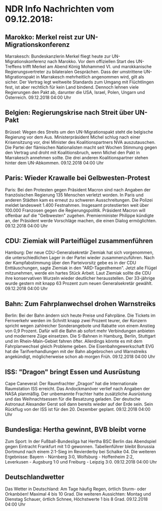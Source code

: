 # NDR Info Nachrichten vom 09.12.2018:


## Marokko: Merkel reist zur UN-Migrationskonferenz
Marrakesch:		Bundeskanzlerin Merkel fliegt heute zur UN-Migrationskonferenz nach Marokko. Vor dem offiziellen Start des UN-Treffens trifft Merkel am Abend König Mohammed VI. und marokkanische Regierungsvertreter zu bilateralen Gesprächen. Dass der umstrittene UN-Migrationspakt in Marrakesch mehrheitlich angenommen wird, gilt als sicher. Der Vertrag legt weltweite Standards zum Umgang mit Flüchtlingen fest, ist aber rechtlich für kein Land bindend. Dennoch lehnen viele Regierungen den Pakt ab, darunter die USA, Israel, Polen, Ungarn und Österreich. 09.12.2018 04:00 Uhr 

## Belgien: Regierungskrise nach Streit über UN-Pakt
Brüssel: Wegen des Streits um den UN-Migrationspakt steht die belgische Regierung vor dem Aus. Ministerpräsident Michel schlug nach einer Krisensitzung vor, drei Minister des Koalitionspartners NVA auszutauschen. Die Partei der flämischen Nationalisten macht seit Wochen Stimmung gegen den Vertrag und droht mit Koalitionsbruch, wenn Michel den Pakt in Marrakesch annehmen sollte. Die drei anderen Koalitionspartner stehen hinter dem UN-Abkommen. 09.12.2018 04:00 Uhr 

## Paris: Wieder Krawalle bei Gelbwesten-Protest
Paris: Bei den Protesten gegen Präsident Macron sind nach Angaben der französischen Regierung 135 Menschen verletzt worden. In Paris und anderen Städten kam es erneut zu schweren Ausschreitungen. Die Polizei meldet landesweit 1.400 Festnahmen. Insgesamt protestierten weit über 100.000 Franzosen gegen die Regierungspolitik. Präsident Macron will offenbar auf die "Gelbwesten" zugehen. Premierminister Philippe kündigte an, der Präsident werde Vorschläge machen, die einen Dialog ermöglichten. 09.12.2018 04:00 Uhr 

## CDU: Ziemiak will Parteiflügel zusammenführen
Hamburg: Der neue CDU-Generalsekretär Ziemiak hat sich vorgenommen, die unterschiedlichen Lager in der Partei wieder zusammenzuführen. Nach der Kampfabstimmung über den Parteivorsitz gebe es in der CDU Enttäuschungen, sagte Ziemiak in den "ARD-Tagesthemen". Jetzt alle Flügel mitzunehmen, werde ein hartes Stück Arbeit. Laut Ziemiak sollte die CDU ihre konservativen Wurzeln wieder deutlicher herausstellen. Der 33-jährige wurde gestern mit knapp 63 Prozent zum neuen Generalsekretär gewählt. 09.12.2018 04:00 Uhr 

## Bahn: Zum Fahrplanwechsel drohen Warnstreiks
Berlin: Bei der Bahn ändern sich heute Preise und Fahrpläne. Die Tickets im Fernverkehr werden im Schnitt knapp zwei Prozent teurer, der Konzern spricht wegen zahlreicher Sonderangebote und Rabatte von einem Anstieg von 0,9 Prozent. Dafür will die Bahn ab sofort mehr Verbindungen anbieten und modernere Züge einsetzen. Die S-Bahnen in Hamburg, Berlin, Stuttgart und  im Rhein-Main-Gebiet fahren öfter. Allerdings könnte es mit dem Fahrplanwechsel gleich Probleme geben. Die Eisenbahngewerkschaft EVG hat die Tarifverhandlungen mit der Bahn abgebrochen und Warnstreiks angekündigt, möglicherweise schon ab morgen Früh. 09.12.2018 04:00 Uhr 

## ISS: "Dragon" bringt Essen und Ausrüstung
Cape Caneveral: Der Raumfrachter „Dragon“ hat die Internationale Raumstation ISS erreicht. Das Andockmanöver verlief nach Angaben der NASA planmäßig. Der unbemannte Frachter hatte zusätzliche Ausrüstung und das Weihnachtsessen für die Besatzung geladen. Der deutsche Astronaut Alexander Gerst soll dann bereits wieder auf der Erde sein. Sein Rückflug von der ISS ist für den 20. Dezember geplant. 09.12.2018 04:00 Uhr 

## Bundesliga: Hertha gewinnt, BVB bleibt vorne
Zum Sport: In der Fußball-Bundesliga hat Hertha BSC Berlin das Abendspiel gegen Eintracht Frankfurt mit 1:0 gewonnen. Tabellenführer bleibt Borussia Dortmund nach einem 2:1-Sieg im Revierderby bei Schalke 04. Die weiteren Ergebnisse:
Bayern - Nürnberg 3:0,
Wolfsburg - Hoffenheim 2:2,
Leverkusen - Augsburg 1:0
und Freiburg - Leipzig 3:0. 09.12.2018 04:00 Uhr 

## Deutschlandwetter
Das Wetter in Deutschland: Am Tage häufig Regen, örtlich Sturm- oder Orkanböen! Maximal 4 bis 10 Grad. Die weiteren Aussichten:
Montag und Dienstag Schauer, örtlich Schnee, Höchstwerte 1 bis 8 Grad. 09.12.2018 04:00 Uhr 
